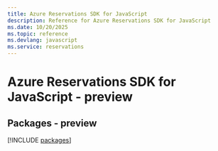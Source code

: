 ```yaml
---
title: Azure Reservations SDK for JavaScript
description: Reference for Azure Reservations SDK for JavaScript
ms.date: 10/20/2025
ms.topic: reference
ms.devlang: javascript
ms.service: reservations
---
```

# Azure Reservations SDK for JavaScript - preview
## Packages - preview
[!INCLUDE [packages](reservations-index.md)]